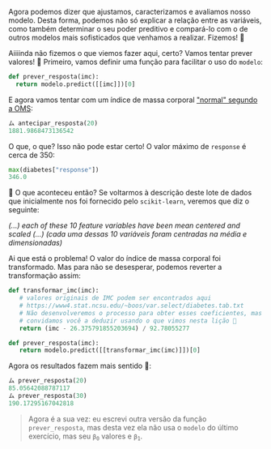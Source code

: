 Agora podemos dizer que ajustamos, caracterizamos e avaliamos nosso modelo. Desta forma, podemos não só explicar a relação entre as variáveis, como também determinar o seu poder preditivo e compará-lo com o de outros modelos mais sofisticados que venhamos a realizar. Fizemos! 🥲

Aiiiinda não fizemos o que viemos fazer aqui, certo? Vamos tentar prever valores! :tada: Primeiro, vamos definir uma função para facilitar o uso do `modelo`:

```python
def prever_resposta(imc):
  return modelo.predict([[imc]])[0]
```

E agora vamos tentar com um índice de massa corporal ["normal" segundo a OMS](https://pt.wikipedia.org/wiki/%C3%8Dndice_de_massa_corporal):

```python
ム antecipar_resposta(20)
1881.9868473136542
```

O que, o que? Isso não pode estar certo! O valor máximo de `response` é cerca de 350:

```python
max(diabetes["response"])
346.0
```

🤦 O que aconteceu então? Se voltarmos à descrição deste lote de dados que inicialmente nos foi fornecido pelo `scikit-learn`, veremos que diz o seguinte:

_(...) each of these 10 feature variables have been mean centered and scaled (...)_ _(cada uma dessas 10 variáveis foram centradas na média e dimensionadas)_

Ai que está o problema! O valor do índice de massa corporal foi transformado. Mas para não se desesperar, podemos reverter a transformação assim:

```python
def transformar_imc(imc):
   # valores originais de IMC podem ser encontrados aqui
   # https://www4.stat.ncsu.edu/~boos/var.select/diabetes.tab.txt
   # Não desenvolveremos o processo para obter esses coeficientes, mas sim
   # convidamos você a deduzir usando o que vimos nesta lição 🤭
   return (imc - 26.375791855203694) / 92.78055277

def prever_resposta(imc):
   return modelo.predict([[transformar_imc(imc)]])[0]
```

Agora os resultados fazem mais sentido :clap::

```python
ム prever_resposta(20)
85.05642088787117
ム prever_resposta(30)
190.17295167042818
```

> Agora é a sua vez: eu escrevi outra versão da função `prever_resposta`, mas desta vez ela não usa o `modelo` do último exercício, mas seu <code>β<sub>0</sub></code> valores e <code>β<sub>1</sub></code>.
>

